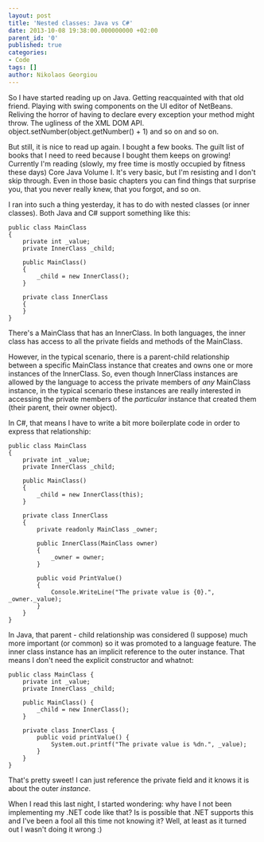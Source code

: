 ```yaml
---
layout: post
title: 'Nested classes: Java vs C#'
date: 2013-10-08 19:38:00.000000000 +02:00
parent_id: '0'
published: true
categories:
- Code
tags: []
author: Nikolaos Georgiou
---
```


So I have started reading up on Java. Getting reacquainted with that old friend. Playing with swing components on the UI editor of NetBeans. Reliving the horror of having to declare every exception your method might throw. The ugliness of the XML DOM API. object.setNumber(object.getNumber() + 1) and so on and so on.

But still, it is nice to read up again. I bought a few books. The guilt list of books that I need to reed because I bought them keeps on growing! Currently I'm reading (slowly, my free time is mostly occupied by fitness these days) Core Java Volume I. It's very basic, but I'm resisting and I don't skip through. Even in those basic chapters you can find things that surprise you, that you never really knew, that you forgot, and so on.

I ran into such a thing yesterday, it has to do with nested classes (or inner classes). Both Java and C# support something like this:

```
public class MainClass
{
    private int _value;
    private InnerClass _child;

    public MainClass()
    {
        _child = new InnerClass();
    }

    private class InnerClass
    {
    }
}
```

There's a MainClass that has an InnerClass. In both languages, the inner class has access to all the private fields and methods of the MainClass.

However, in the typical scenario, there is a parent-child relationship between a specific MainClass instance that creates and owns one or more instances of the InnerClass. So, even though InnerClass instances are allowed by the language to access the private members of <em>any</em> MainClass instance, in the typical scenario these instances are really interested in accessing the private members of the <em>particular</em> instance that created them (their parent, their owner object).

In C#, that means I have to write a bit more boilerplate code in order to express that relationship:

```
public class MainClass
{
    private int _value;
    private InnerClass _child;

    public MainClass()
    {
        _child = new InnerClass(this);
    }

    private class InnerClass
    {
        private readonly MainClass _owner;

        public InnerClass(MainClass owner)
        {
            _owner = owner;
        }

        public void PrintValue()
        {
            Console.WriteLine("The private value is {0}.", _owner._value);
        }
    }
}
```

In Java, that parent - child relationship was considered (I suppose) much more important (or common) so it was promoted to a language feature. The inner class instance has an implicit reference to the outer instance. That means I don't need the explicit constructor and whatnot:

```
public class MainClass {
    private int _value;
    private InnerClass _child;

    public MainClass() {
        _child = new InnerClass();
    }

    private class InnerClass {
        public void printValue() {
            System.out.printf("The private value is %dn.", _value);
        }
    }
}
```

That's pretty sweet! I can just reference the private field and it knows it is about the outer <em>instance</em>.

When I read this last night, I started wondering: why have I not been implementing my .NET code like that? Is is possible that .NET supports this and I've been a fool all this time not knowing it? Well, at least as it turned out I wasn't doing it wrong :)
